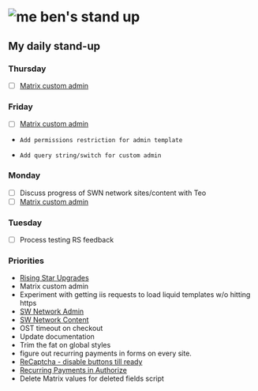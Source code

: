 # ![me](https://avatars2.githubusercontent.com/u/5232044?s=50&v=4) ben's stand up

## My daily stand-up

### Thursday

- [ ] [Matrix custom admin](https://app.clickup.com/t/tb66w7)

### Friday

- [ ] [Matrix custom admin](https://app.clickup.com/t/tb66w7)
-     Add permissions restriction for admin template
-     Add query string/switch for custom admin

### Monday

- [ ] Discuss progress of SWN network sites/content with Teo 
- [ ] [Matrix custom admin](https://app.clickup.com/t/tb66w7)

### Tuesday

- [ ] Process testing RS feedback

### Priorities 
    
- [Rising Star Upgrades](https://app.clickup.com/8537154/v/l/f/27554943?pr=12707202)
- Matrix custom admin
- Experiment with getting iis requests to load liquid templates w/o hitting https
- [SW Network Admin](https://app.clickup.com/8537154/v/l/li/54890360?pr=12760709)
- [SW Network Content](https://app.clickup.com/8537154/v/l/li/54892353?pr=12760709)
- OST timeout on checkout
- Update documentation
- Trim the fat on global styles
- figure out recurring payments in forms on every site.
- [ReCaptcha - disable buttons till ready](https://projects.madebyspeak.com/#/tasks/17598281)
- [Recurring Payments in Authorize](https://projects.madebyspeak.com/#/tasks/16411534)
- Delete Matrix values for deleted fields script
